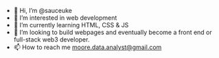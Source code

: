 - 👋 Hi, I’m @sauceuke
- 👀 I’m interested in web development 
- 🌱 I’m currently learning HTML, CSS & JS
- 💞️ I’m looking to build webpages and eventually become a front end or full-stack web3 developer.
- 📫 How to reach me moore.data.analyst@gmail.com

<!---
sauceuke/sauceuke is a ✨ special ✨ repository because its `README.md` (this file) appears on your GitHub profile.
You can click the Preview link to take a look at your changes.
--->
